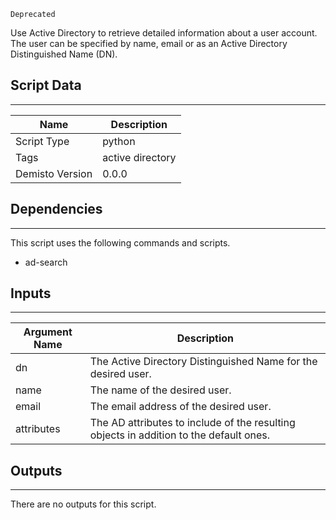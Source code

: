 `Deprecated`

Use Active Directory to retrieve detailed information about a user account. The user can be specified by name, email or as an Active Directory Distinguished Name (DN).

## Script Data
---

| **Name** | **Description** |
| --- | --- |
| Script Type | python |
| Tags | active directory |
| Demisto Version | 0.0.0 |

## Dependencies
---
This script uses the following commands and scripts.
* ad-search

## Inputs
---

| **Argument Name** | **Description** |
| --- | --- |
| dn | The Active Directory Distinguished Name for the desired user. |
| name | The name of the desired user. |
| email | The email address of the desired user. |
| attributes | The AD attributes  to include of the resulting objects in addition to the default ones. |

## Outputs
---
There are no outputs for this script.
